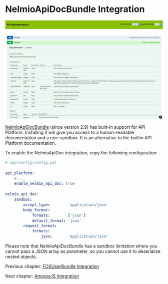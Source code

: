# NelmioApiDocBundle Integration

![Screenshot of API Platform integrated with NelmioApiDocBundle](images/NelmioApiDocBundle.png)

[NelmioApiDocBundle](https://github.com/nelmio/NelmioApiDocBundle) (since version 2.9) has built-in support for API Platform.
Installing it will give you access to a human-readable documentation and a nice sandbox. It is an alternative to the builtin
API Platform documentation.

To enable the NelmioApiDoc integration, copy the following configuration:

```yaml
# app/config/config.yml

api_platform:
    # ...
    enable_nelmio_api_doc: true

nelmio_api_doc:
    sandbox:
        accept_type:        'application/json'
        body_format:
            formats:        ['json']
            default_format: 'json'
        request_format:
            formats:
                json:       'application/json'
```

Please note that NelmioApiDocBundle has a sandbox limitation where you cannot pass a JSON array as parameter, so you cannot
use it to deserialize nested objects.

Previous chapter: [FOSUserBundle Integration](fosuser-bundle.md)

Next chapter: [AngularJS Integration](angularjs-integration.md)
